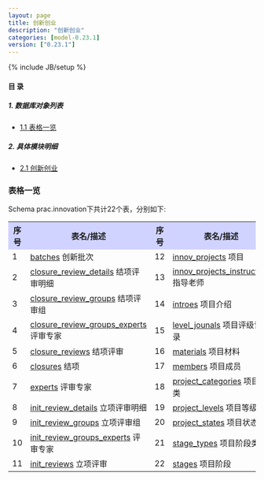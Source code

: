 ```yaml
---
layout: page
title: 创新创业 
description: "创新创业"
categories: [model-0.23.1]
version: ["0.23.1"]
---
```

{% include JB/setup %}

#### 目 录

##### 1. 数据库对象列表
  * [1.1 表格一览](index.html#表格一览)

##### 2. 具体模块明细
* [2.1 创新创业](/prac/innovation/misc.html)

### 表格一览
Schema prac.innovation下共计22个表，分别如下:

<table class="table table-bordered table-striped table-condensed">
  <tr>
    <th style="background-color:#D0D3FF">序号</th>
    <th style="background-color:#D0D3FF">表名/描述</th>
    <th style="background-color:#D0D3FF">序号</th>
    <th style="background-color:#D0D3FF">表名/描述</th>
  </tr>
  <tr>
    <td>1</td>
    <td><a href="/model/prac/innovation/misc.html#表格-batches-创新批次">batches</a> 创新批次</td>
    <td>12</td>
    <td><a href="/model/prac/innovation/misc.html#表格-innov_projects-项目">innov_projects</a> 项目</td>
  </tr>
  <tr>
    <td>2</td>
    <td><a href="/model/prac/innovation/misc.html#表格-closure_review_details-结项评审明细">closure_review_details</a> 结项评审明细</td>
    <td>13</td>
    <td><a href="/model/prac/innovation/misc.html#表格-innov_projects_instructors-指导老师">innov_projects_instructors</a> 指导老师</td>
  </tr>
  <tr>
    <td>3</td>
    <td><a href="/model/prac/innovation/misc.html#表格-closure_review_groups-结项评审组">closure_review_groups</a> 结项评审组</td>
    <td>14</td>
    <td><a href="/model/prac/innovation/misc.html#表格-introes-项目介绍">introes</a> 项目介绍</td>
  </tr>
  <tr>
    <td>4</td>
    <td><a href="/model/prac/innovation/misc.html#表格-closure_review_groups_experts-评审专家">closure_review_groups_experts</a> 评审专家</td>
    <td>15</td>
    <td><a href="/model/prac/innovation/misc.html#表格-level_jounals-项目评级记录">level_jounals</a> 项目评级记录</td>
  </tr>
  <tr>
    <td>5</td>
    <td><a href="/model/prac/innovation/misc.html#表格-closure_reviews-结项评审">closure_reviews</a> 结项评审</td>
    <td>16</td>
    <td><a href="/model/prac/innovation/misc.html#表格-materials-项目材料">materials</a> 项目材料</td>
  </tr>
  <tr>
    <td>6</td>
    <td><a href="/model/prac/innovation/misc.html#表格-closures-结项">closures</a> 结项</td>
    <td>17</td>
    <td><a href="/model/prac/innovation/misc.html#表格-members-项目成员">members</a> 项目成员</td>
  </tr>
  <tr>
    <td>7</td>
    <td><a href="/model/prac/innovation/misc.html#表格-experts-评审专家">experts</a> 评审专家</td>
    <td>18</td>
    <td><a href="/model/prac/innovation/misc.html#表格-project_categories-项目分类">project_categories</a> 项目分类</td>
  </tr>
  <tr>
    <td>8</td>
    <td><a href="/model/prac/innovation/misc.html#表格-init_review_details-立项评审明细">init_review_details</a> 立项评审明细</td>
    <td>19</td>
    <td><a href="/model/prac/innovation/misc.html#表格-project_levels-项目等级">project_levels</a> 项目等级</td>
  </tr>
  <tr>
    <td>9</td>
    <td><a href="/model/prac/innovation/misc.html#表格-init_review_groups-立项评审组">init_review_groups</a> 立项评审组</td>
    <td>20</td>
    <td><a href="/model/prac/innovation/misc.html#表格-project_states-项目状态">project_states</a> 项目状态</td>
  </tr>
  <tr>
    <td>10</td>
    <td><a href="/model/prac/innovation/misc.html#表格-init_review_groups_experts-评审专家">init_review_groups_experts</a> 评审专家</td>
    <td>21</td>
    <td><a href="/model/prac/innovation/misc.html#表格-stage_types-项目阶段类型">stage_types</a> 项目阶段类型</td>
  </tr>
  <tr>
    <td>11</td>
    <td><a href="/model/prac/innovation/misc.html#表格-init_reviews-立项评审">init_reviews</a> 立项评审</td>
    <td>22</td>
    <td><a href="/model/prac/innovation/misc.html#表格-stages-项目阶段">stages</a> 项目阶段</td>
  </tr>
</table>

